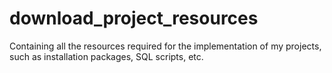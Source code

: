 # download_project_resources
Containing all the resources required for the implementation of my projects, such as installation packages, SQL scripts, etc.
